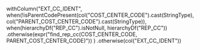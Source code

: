 withColumn("EXT_CC_IDENT",
      when(!isParentCodePresent(col("COST_CENTER_CODE").cast(StringType), col("PARENT_COST_CENTER_CODE").cast(StringType)),
        when(hierarchyDf("REP_CC").isNotNull, hierarchyDf("REP_CC"))
          .otherwise(expr("find_rep_cc(COST_CENTER_CODE, PARENT_COST_CENTER_CODE)"))
      )
      .otherwise(col("EXT_CC_IDENT"))
